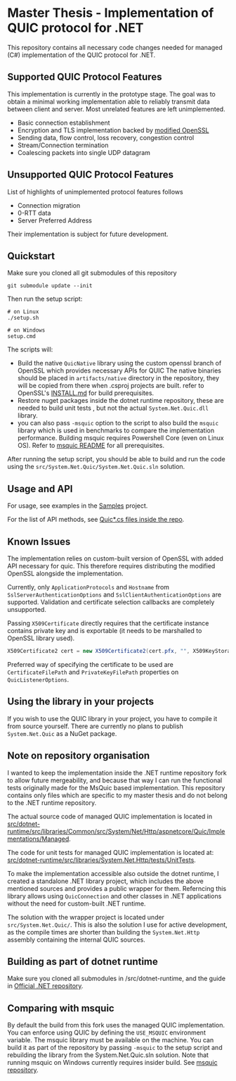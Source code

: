 # Master Thesis - Implementation of QUIC protocol for .NET

This repository contains all necessary code changes needed for managed (C#) implementation of the
QUIC protocol for .NET.

## Supported QUIC Protocol Features

This implementation is currently in the prototype stage. The goal was to obtain a minimal working
implementation able to reliably transmit data between client and server. Most unrelated features are
left unimplemented.

- Basic connection establishment
- Encryption and TLS implementation backed by [modified OpenSSL](https://github.com/openssl/openssl/pull/8797)
- Sending data, flow control, loss recovery, congestion control
- Stream/Connection termination
- Coalescing packets into single UDP datagram

## Unsupported QUIC Protocol Features

List of highlights of unimplemented protocol features follows

- Connection migration
- 0-RTT data
- Server Preferred Address

Their implementation is subject for future development.

## Quickstart

Make sure you cloned all git submodules of this repository

    git submodule update --init

Then run the setup script:

    # on Linux
    ./setup.sh

    # on Windows
    setup.cmd

The scripts will:

- Build the native `QuicNative` library using the custom openssl branch of OpenSSL which provides
	necessary APIs for QUIC The native binaries should be placed in `artifacts/native` directory in
	the repository, they will be copied from there when .csproj projects are built. refer to
	OpenSSL's [INSTALL.md](https://github.com/openssl/openssl/blob/master/INSTALL.md) for build
	prerequisites.
- Restore nuget packages inside the dotnet runtime repository, these are needed to build unit tests
  , but not the actual `System.Net.Quic.dll` library.
- you can also pass `-msquic` option to the script to also build the `msquic` library which is used
	in benchmarks to compare the implementation performance. Building msquic requires Powershell
	Core (even on Linux OS). Refer to [msquic README](https://github.com/microsoft/msquic) for all
	prerequisites.

After running the setup script, you should be able to build and run the code using the
`src/System.Net.Quic/System.Net.Quic.sln` solution.

## Usage and API

For usage, see examples in the [Samples](https://github.com/rzikm/master-thesis/tree/master/src/System.Net.Quic/src/Samples) project.

For the list of API methods, see [Quic*.cs files inside the 
repo](https://github.com/rzikm/dotnet-runtime/tree/master-managed-quic/src/libraries/Common/src/System/Net/Http/aspnetcore/Quic).

## Known Issues

The implementation relies on custom-built version of OpenSSL with added API necessary for quic. This
therefore requires distributing the modified OpenSSL alongside the implementation.

Currently, only `ApplicationProtocols` and `Hostname` from `SslServerAuthenticationOptions` and
`SslClientAuthenticationOptions` are supported. Validation and certificate selection callbacks are
completely unsupported.

Passing `X509Certificate` directly requires that the certificate instance contains private key and
is exportable (it needs to be marshalled to OpenSSL library used).

```csharp
X509Certificate2 cert = new X509Certificate2(cert.pfx, "", X509KeyStorageFlags.Exportable);
```

Preferred way of specifying the certificate to be used are `CertificateFilePath` and
`PrivateKeyFilePath` properties on `QuicListenerOptions`.

## Using the library in your projects

If you wish to use the QUIC library in your project, you have to compile it from source yourself.
There are currently no plans to publish `System.Net.Quic` as a NuGet package.

## Note on repository organisation

I wanted to keep the implementation inside the .NET runtime repository fork to allow future
mergeability, and because that way I can run the functional tests originally made for the MsQuic
based implementation. This repository contains only files which are specific to my master thesis and
do not belong to the .NET runtime repository.

The actual source code of managed QUIC implementation is located in
[src/dotnet-runtime/src/libraries/Common/src/System/Net/Http/aspnetcore/Quic/Implementations/Managed](https://github.com/rzikm/dotnet-runtime/tree/master-managed-quic/src/libraries/Common/src/System/Net/Http/aspnetcore/Quic/Implementations/Managed).

The code for unit tests for managed QUIC implementation is located at:
[src/dotnet-runtime/src/libraries/System.Net.Http/tests/UnitTests](https://github.com/rzikm/dotnet-runtime/tree/master-managed-quic/src/libraries/System.Net.Http/tests/UnitTests).

To make the implementation accessible also outside the dotnet runtime, I created a standalone .NET
library project, which includes the above mentioned sources and provides a public wrapper for them.
Referncing this library allows using `QuicConnection` and other classes in .NET applications without
the need for custom-built .NET runtime.

The solution with the wrapper project is located under `src/System.Net.Quic/`. This is also the
solution I use for active development, as the compile times are shorter than building the
`System.Net.Http` assembly containing the internal QUIC sources.

## Building as part of dotnet runtime

Make sure you cloned all submodules in /src/dotnet-runtime, and the guide in [Official .NET repository](https://github.com/rzikm/dotnet-runtime/tree/ac3506ca275af0bf284555d216602a9438c9a662/docs/workflow).

## Comparing with msquic

By default the build from this fork uses the managed QUIC implementation. You can enforce using QUIC
by defining the `USE_MSQUIC` environment variable. The msquic library must be available on the
machine. You can build it as part of the repository by passing `-msquic` to the setup script and
rebuilding the library from the System.Net.Quic.sln solution. Note that running msquic on Windows
currently requires insider build. See [msquic repository](https://github.com/microsoft/msquic).
